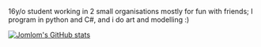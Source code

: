 16y/o student working in 2 small organisations mostly for fun with friends; I program in python and C#, and i do art and modelling :)

[![Jomlom's GitHub stats](https://github-readme-stats.vercel.app/api?username=Jomlom&count_private=true&theme=dark)](https://github.com/anuraghazra/github-readme-stats)
